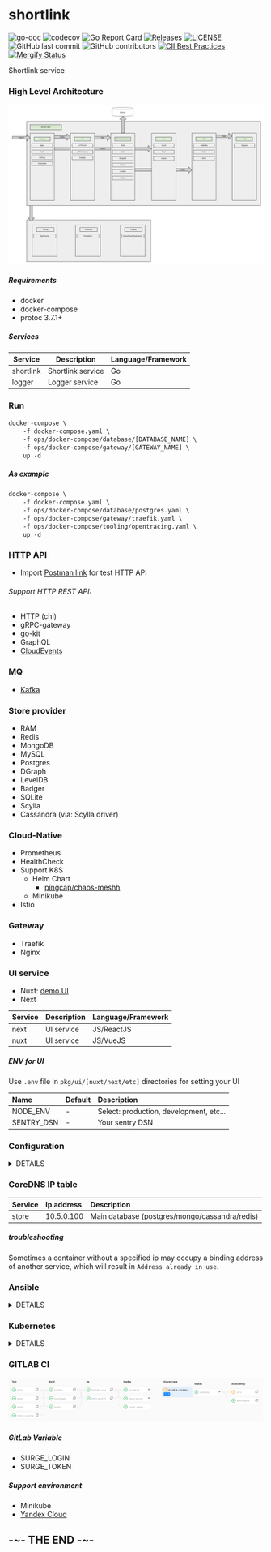 # shortlink

[![go-doc](https://godoc.org/github.com/batazor/shortlink?status.svg)](https://godoc.org/github.com/batazor/shortlink)
[![codecov](https://codecov.io/gh/batazor/shortlink/branch/master/graph/badge.svg)](https://codecov.io/gh/batazor/shortlink)
[![Go Report Card](https://goreportcard.com/badge/github.com/batazor/shortlink)](https://goreportcard.com/report/github.com/batazor/shortlink)
[![Releases](https://img.shields.io/github/release-pre/batazor/shortlink.svg)](https://github.com/batazor/shortlink/releases)
[![LICENSE](https://img.shields.io/github/license/batazor/shortlink.svg)](https://github.com/batazor/shortlink/blob/master/LICENSE)
![GitHub last commit](https://img.shields.io/github/last-commit/batazor/shortlink)
![GitHub contributors](https://img.shields.io/github/contributors/batazor/shortlink)
[![CII Best Practices](https://bestpractices.coreinfrastructure.org/projects/3510/badge)](https://bestpractices.coreinfrastructure.org/projects/3510)
[![Mergify Status][mergify-status]][mergify]

Shortlink service

### High Level Architecture

![shortlink-arhitecture](./docs/shortlink-arhitecture.png)

##### Requirements

- docker
- docker-compose
- protoc 3.7.1+

##### Services

| Service     | Description                       | Language/Framework |
|-------------|-----------------------------------|--------------------|
| shortlink   | Shortlink service                 | Go                 |
| logger      | Logger service                    | Go                 |

### Run

```
docker-compose \
    -f docker-compose.yaml \
    -f ops/docker-compose/database/[DATABASE_NAME] \
    -f ops/docker-compose/gateway/[GATEWAY_NAME] \
    up -d 
```

##### As example

```
docker-compose \
    -f docker-compose.yaml \
    -f ops/docker-compose/database/postgres.yaml \
    -f ops/docker-compose/gateway/traefik.yaml \
    -f ops/docker-compose/tooling/opentracing.yaml \
    up -d 
```

### HTTP API

+ Import [Postman link](./docs/shortlink.postman_collection.json) for
  test HTTP API

###### Support HTTP REST API:

- HTTP (chi)
- gRPC-gateway
- go-kit
- GraphQL
- [CloudEvents](https://cloudevents.io/)

### MQ

+ [Kafka](https://kafka.apache.org/)

### Store provider

+ RAM
+ Redis
+ MongoDB
+ MySQL
+ Postgres
+ DGraph
+ LevelDB
+ Badger
+ SQLite
+ Scylla
+ Сassandra (via: Scylla driver)

### Cloud-Native

+ Prometheus
+ HealthCheck
+ Support K8S
  + Helm Chart
    + [pingcap/chaos-meshh](https://github.com/pingcap/chaos-mesh)
  + Minikube
+ Istio

### Gateway

+ Traefik
+ Nginx

### UI service

+ Nuxt: [demo UI](http://shortlink.surge.sh/)
+ Next

| Service     | Description                       | Language/Framework |
|-------------|-----------------------------------|--------------------|
| next        | UI service                        | JS/ReactJS         |
| nuxt        | UI service                        | JS/VueJS           |

##### ENV for UI

Use `.env` file in `pkg/ui/[nuxt/next/etc]` directories for setting your UI


| Name                | Default                                                     | Description                                                                                    |
|:--------------------|:------------------------------------------------------------|:-----------------------------------------------------------------------------------------------|
| NODE_ENV            | -                                                           | Select: production, development, etc...                                                        |
| SENTRY_DSN          | -                                                           | Your sentry DSN                                                                                |

### Configuration

<details><summary>DETAILS</summary>
<p>

##### [12 factors: ENV](https://12factor.net/config)

| Name                | Default                                                     | Description                                                                                    |
|:--------------------|:------------------------------------------------------------|:-----------------------------------------------------------------------------------------------|
| STORE_TYPE          | ram                                                         | Select: postgres, mongo, mysql, redis, dgraph, sqlite, leveldb, badger, ram, scylla, cassandra |
| STORE_MONGODB_URI   | mongodb://localhost:27017                                   | MongoDB URI                                                                                    |
| STORE_MYSQL_URI     | shortlink:shortlink@localhost:3306/shortlink?parseTime=true | MySQL URI                                                                                      |
| STORE_BADGER_PATH   | /tmp/links.badger                                           | Badger path to file                                                                            |
| STORE_DGRAPH_URI    | localhost:9080                                              | DGRAPH link                                                                                    |
| STORE_LEVELDB_PATH  | /tmp/links.db                                               | LevelDB path to file                                                                           |
| STORE_POSTGRES_URI  | postgres://shortlink:shortlink@localhost:5432/shortlink     | Postgres URI                                                                                   |
| STORE_REDIS_URI     | localhost:6379                                              | Redis URI                                                                                      |
| STORE_SQLITE_PATH   | /tmp/links.sqlite                                           | SQLite URI                                                                                     |
| STORE_CASSANDRA_URI | localhost:9042                                              | Cassandra URI                                                                                  |
| STORE_SCYLLA_URI    | localhost:9042                                              | Scylla URI                                                                                     |
| LOG_LEVEL           | 3                                                           | Log level. Select 0-4 (Fatal->Debug)                                                           |
| LOG_TIME_FORMAT     | 2006-01-02T15:04:05.999999999Z07:00                         | Log time format (golang time format)                                                           |
| TRACER_SERVICE_NAME | ShortLink                                                   | Service Name                                                                                   |
| TRACER_URI          | localhost:6831                                              | Tracing addr:host                                                                              |
| API_TYPE            | http-chi                                                    | Select: http-chi, gRPC-web, graphql, cloudevents, go-kit                                       |
| API_PORT            | 7070                                                        | API port                                                                                       |
| MQ_ENABLED          | false                                                       | Enabled MQ-service                                                                             |
| MQ_TYPE             | kafka                                                       | Select: kafka, nats                                                                            |
| MQ_KAFKA_URI        | localhost:9092                                              | Kafka URI                                                                                      |
| SENTRY_DSN          | ___DSN___                                                   | key for sentry                                                                                 |


</p>
</details>

### CoreDNS IP table

| Service | Ip address | Description                                    |
|:--------|:-----------|:-----------------------------------------------|
| store   | 10.5.0.100 | Main database (postgres/mongo/cassandra/redis) |

##### troubleshooting

Sometimes a container without a specified ip may occupy a binding
address of another service, which will result in `Address already in
use`.

### Ansible

<details><summary>DETAILS</summary>
<p>

##### Vagrant

```
cd ops/vagrant
vagrant up

cd ops/ansible
ansible-playbook playbooks/playbook.yml
```

##### DNS/HTTP

+ `ui-nuxt.shortlink.vagrant:8081`

</p>
</details>

### Kubernetes

<details><summary>DETAILS</summary>
<p>

##### HELM

+ **common** - run common tools (ingress)
+ **shortlink** - run shortlink applications (shortlink, logger, ui)

##### DNS

+ `ui-nuxt.shortlink.minikube`
+ `api.shortlink.minikube`
+ `grafana.minikube`
+ `jaeger.minikube`
+ `prometheus.minikube`

</p>
</details>

### GITLAB CI

![](./docs/gitlab-pipeline.png)

##### GitLab Variable

- SURGE_LOGIN
- SURGE_TOKEN

##### Support environment

- Minikube
- [Yandex Cloud](https://cloud.yandex.ru/)

## -~- THE END -~-

[mergify]: https://mergify.io
[mergify-status]: https://img.shields.io/endpoint.svg?url=https://dashboard.mergify.io/badges/batazor/shortlink&style=flat

